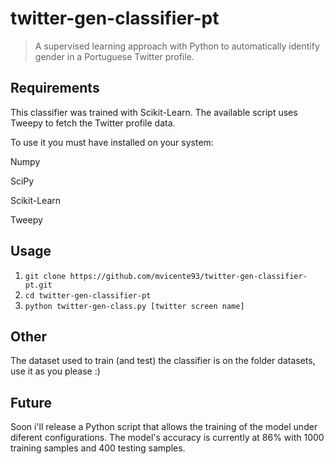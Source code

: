 # twitter-gen-classifier-pt
> A supervised learning approach with Python to automatically identify gender in a Portuguese Twitter profile.

## Requirements

This classifier was trained with Scikit-Learn. The available script uses Tweepy to fetch the Twitter profile data.

To use it you must have installed on your system:

Numpy

SciPy

Scikit-Learn

Tweepy

## Usage

1. `git clone https://github.com/mvicente93/twitter-gen-classifier-pt.git`
2. `cd twitter-gen-classifier-pt`
3. `python twitter-gen-class.py [twitter screen name]`

## Other

The dataset used to train (and test) the classifier is on the folder datasets, use it as you please :)

## Future

Soon i'll release a Python script that allows the training of the model under diferent configurations.
The model's accuracy is currently at 86% with 1000 training samples and 400 testing samples.
